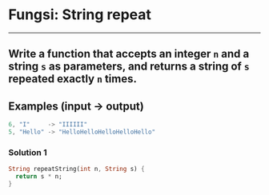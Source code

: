 # Fungsi: String repeat
---

Write a function that accepts an integer `n` and a string `s` as parameters, and returns a string of `s` repeated exactly `n` times.
---

## Examples (input -> output)
```dart
6, "I"     -> "IIIIII"
5, "Hello" -> "HelloHelloHelloHelloHello"
```


### Solution 1
```dart
String repeatString(int n, String s) {
  return s * n;
}
